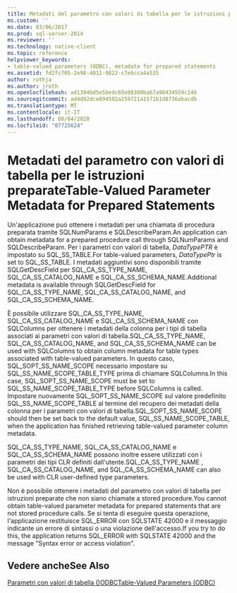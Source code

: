 ```yaml
---
title: Metadati del parametro con valori di tabella per le istruzioni preparate | Microsoft Docs
ms.custom: ''
ms.date: 03/06/2017
ms.prod: sql-server-2014
ms.reviewer: ''
ms.technology: native-client
ms.topic: reference
helpviewer_keywords:
- table-valued parameters (ODBC), metadata for prepared statements
ms.assetid: fd2fc705-2e98-4011-9822-c7e6cca4a535
author: rothja
ms.author: jroth
ms.openlocfilehash: ad1394bd5e5bedc69a98308ba67a98434559c146
ms.sourcegitcommit: ad4d92dce894592a259721a1571b1d8736abacdb
ms.translationtype: MT
ms.contentlocale: it-IT
ms.lasthandoff: 08/04/2020
ms.locfileid: "87725624"
---
```

# <a name="table-valued-parameter-metadata-for-prepared-statements"></a><span data-ttu-id="ebfd4-102">Metadati del parametro con valori di tabella per le istruzioni preparate</span><span class="sxs-lookup"><span data-stu-id="ebfd4-102">Table-Valued Parameter Metadata for Prepared Statements</span></span>
  <span data-ttu-id="ebfd4-103">Un'applicazione può ottenere i metadati per una chiamata di procedura preparata tramite SQLNumParams e SQLDescribeParam.</span><span class="sxs-lookup"><span data-stu-id="ebfd4-103">An application can obtain metadata for a prepared procedure call through SQLNumParams and SQLDescribeParam.</span></span> <span data-ttu-id="ebfd4-104">Per i parametri con valori di tabella, *DataTypePTR* è impostato su SQL_SS_TABLE.</span><span class="sxs-lookup"><span data-stu-id="ebfd4-104">For table-valued parameters, *DataTypePtr* is set to SQL_SS_TABLE.</span></span> <span data-ttu-id="ebfd4-105">I metadati aggiuntivi sono disponibili tramite SQLGetDescField per SQL_CA_SS_TYPE_NAME, SQL_CA_SS_CATALOG_NAME e SQL_CA_SS_SCHEMA_NAME.</span><span class="sxs-lookup"><span data-stu-id="ebfd4-105">Additional metadata is available through SQLGetDescField for SQL_CA_SS_TYPE_NAME, SQL_CA_SS_CATALOG_NAME, and SQL_CA_SS_SCHEMA_NAME.</span></span>  
  
 <span data-ttu-id="ebfd4-106">È possibile utilizzare SQL_CA_SS_TYPE_NAME, SQL_CA_SS_CATALOG_NAME e SQL_CA_SS_SCHEMA_NAME con SQLColumns per ottenere i metadati della colonna per i tipi di tabella associati ai parametri con valori di tabella.</span><span class="sxs-lookup"><span data-stu-id="ebfd4-106">SQL_CA_SS_TYPE_NAME, SQL_CA_SS_CATALOG_NAME, and SQL_CA_SS_SCHEMA_NAME can be used with SQLColumns to obtain column metadata for table types associated with table-valued parameters.</span></span> <span data-ttu-id="ebfd4-107">In questo caso, SQL_SOPT_SS_NAME_SCOPE necessario impostare su SQL_SS_NAME_SCOPE_TABLE_TYPE prima di chiamare SQLColumns.</span><span class="sxs-lookup"><span data-stu-id="ebfd4-107">In this case, SQL_SOPT_SS_NAME_SCOPE must be set to SQL_SS_NAME_SCOPE_TABLE_TYPE before SQLColumns is called.</span></span> <span data-ttu-id="ebfd4-108">Impostare nuovamente SQL_SOPT_SS_NAME_SCOPE sul valore predefinito SQL_SS_NAME_SCOPE_TABLE al termine del recupero dei metadati della colonna per i parametri con valori di tabella.</span><span class="sxs-lookup"><span data-stu-id="ebfd4-108">SQL_SOPT_SS_NAME_SCOPE should then be set back to the default value, SQL_SS_NAME_SCOPE_TABLE, when the application has finished retrieving table-valued parameter column metadata.</span></span>  
  
 <span data-ttu-id="ebfd4-109">SQL_CA_SS_TYPE_NAME, SQL_CA_SS_CATALOG_NAME e SQL_CA_SS_SCHEMA_NAME possono inoltre essere utilizzati con i parametri dei tipi CLR definiti dall'utente.</span><span class="sxs-lookup"><span data-stu-id="ebfd4-109">SQL_CA_SS_TYPE_NAME , SQL_CA_SS_CATALOG_NAME, and SQL_CA_SS_SCHEMA_NAME can also be used with CLR user-defined type parameters.</span></span>  
  
 <span data-ttu-id="ebfd4-110">Non è possibile ottenere i metadati del parametro con valori di tabella per istruzioni preparate che non siano chiamate a stored procedure.</span><span class="sxs-lookup"><span data-stu-id="ebfd4-110">You cannot obtain table-valued parameter metadata for prepared statements that are not stored procedure calls.</span></span> <span data-ttu-id="ebfd4-111">Se si tenta di eseguire questa operazione, l'applicazione restituisce SQL_ERROR con SQLSTATE 42000 e il messaggio indicante un errore di sintassi o una violazione dell'accesso.</span><span class="sxs-lookup"><span data-stu-id="ebfd4-111">If you try to do this, the application returns SQL_ERROR with SQLSTATE 42000 and the message "Syntax error or access violation".</span></span>  
  
## <a name="see-also"></a><span data-ttu-id="ebfd4-112">Vedere anche</span><span class="sxs-lookup"><span data-stu-id="ebfd4-112">See Also</span></span>  
 [<span data-ttu-id="ebfd4-113">Parametri con valori di tabella &#40;&#41;ODBC</span><span class="sxs-lookup"><span data-stu-id="ebfd4-113">Table-Valued Parameters &#40;ODBC&#41;</span></span>](table-valued-parameters-odbc.md)  
  
  
